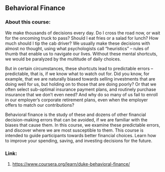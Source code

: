 ## Behavioral Finance

### About this course: 

We make thousands of decisions every day. Do I cross the road now, or wait for the oncoming truck to pass? Should I eat fries or a salad for lunch? How much should I tip the cab driver? We usually make these decisions with almost no thought, using what psychologists call “heuristics” – rules of thumb that enable us to navigate our lives. Without these mental shortcuts, we would be paralyzed by the multitude of daily choices. 

But in certain circumstances, these shortcuts lead to predictable errors – predictable, that is, if we know what to watch out for. Did you know, for example, that we are naturally biased towards selling investments that are doing well for us, but holding on to those that are doing poorly? Or that we often select sub-optimal insurance payment plans, and routinely purchase insurance that we don’t even need? And why do so many of us fail to enroll in our employer’s corporate retirement plans, even when the employer offers to match our contributions? 

Behavioral finance is the study of these and dozens of other financial decision-making errors that can be avoided, if we are familiar with the biases that cause them. In this course, we examine these predictable errors, and discover where we are most susceptible to them. This course is intended to guide participants towards better financial choices. Learn how to improve your spending, saving, and investing decisions for the future.

### Link:

1. https://www.coursera.org/learn/duke-behavioral-finance/
